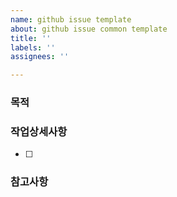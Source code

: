 ```yaml
---
name: github issue template
about: github issue common template
title: ''
labels: ''
assignees: ''

---
```


### 목적
> 
### 작업상세사항
- [ ] 
###  참고사항
